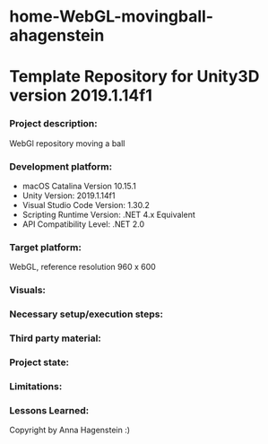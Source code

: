 # home-WebGL-movingball-ahagenstein

# Template Repository for Unity3D version 2019.1.14f1

### Project description: 
WebGl repository moving a ball  

### Development platform: 
- macOS Catalina Version 10.15.1 
- Unity Version: 2019.1.14f1
- Visual Studio Code Version: 1.30.2
- Scripting Runtime Version: .NET 4.x Equivalent
- API Compatibility Level: .NET 2.0
         
### Target platform: 
WebGL, reference resolution 960 x 600

### Visuals: 


### Necessary setup/execution steps: 


### Third party material: 



### Project state: 



### Limitations: 



### Lessons Learned: 



Copyright by Anna Hagenstein :)


